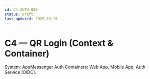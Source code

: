 ```yaml
---
id: C4-AUTH-020
status: Draft
last_updated: 2025-10-15
---
```


# C4 — QR Login (Context & Container)
System: AppMessenger Auth
Containers: Web App, Mobile App, Auth Service (OIDC).
